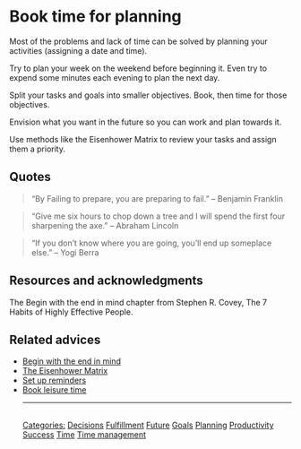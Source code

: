 # Book time for planning

Most of the problems and lack of time can be solved by planning your activities (assigning a date and time).

Try to plan your week on the weekend before beginning it. Even try to expend some minutes each evening to plan the next day.

Split your tasks and goals into smaller objectives. Book, then time for those objectives.

Envision what you want in the future so you can work and plan towards it.

Use methods like the Eisenhower Matrix to review your tasks and assign them a priority.

## Quotes

> “By Failing to prepare, you are preparing to fail.” – Benjamin Franklin

> “Give me six hours to chop down a tree and I will spend the first four sharpening the axe.” – Abraham Lincoln

> “If you don’t know where you are going, you’ll end up someplace else.” – Yogi Berra

## Resources and acknowledgments

The Begin with the end in mind chapter from Stephen R. Covey, The 7 Habits of Highly Effective People.

## Related advices

- [Begin with the end in mind](../Begin%20with%20the%20end%20in%20mind/index.md)
- [The Eisenhower Matrix](../The%20Eisenhower%20Matrix/index.md)
- [Set up reminders](../Set%20up%20reminders/index.md)
- [Book leisure time](../Book%20leisure%20time/index.md)<hr/><br/>[Categories:](../Categories/index.md) [Decisions](../Categories/Decisions.md) [Fulfillment](../Categories/Fulfillment.md) [Future](../Categories/Future.md) [Goals](../Categories/Goals.md) [Planning](../Categories/Planning.md) [Productivity](../Categories/Productivity.md) [Success](../Categories/Success.md) [Time](../Categories/Time.md) [Time management](../Categories/Time%20management.md)